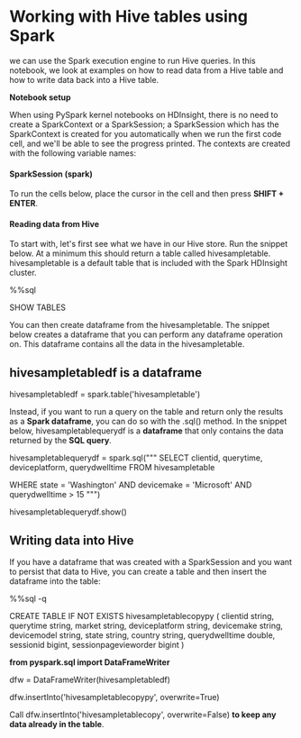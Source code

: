    # Working with Hive tables using Spark

we can use the Spark execution engine to run Hive queries. In this notebook, we look at examples on how to read data from a Hive table and how to write data back into a Hive table.

__Notebook setup__

When using PySpark kernel notebooks on HDInsight, there is no need to create a SparkContext or a SparkSession; a SparkSession which has the SparkContext is created for you automatically when we run the first code cell, and we'll be able to see the progress printed. The contexts are created with the following variable names:

   #### SparkSession (spark)
To run the cells below, place the cursor in the cell and then press __SHIFT + ENTER__.

   #### Reading data from Hive
To start with, let's first see what we have in our Hive store. Run the snippet below. At a minimum this should return a table called hivesampletable. hivesampletable is a default table that is included with the Spark HDInsight cluster.

%%sql

SHOW TABLES

You can then create dataframe from the hivesampletable. The snippet below creates a dataframe that you can perform any dataframe operation on. This dataframe contains all the data in the hivesampletable.

   ## hivesampletabledf is a dataframe

hivesampletabledf = spark.table('hivesampletable')

Instead, if you want to run a query on the table and return only the results as a __Spark dataframe__, you can do so with the .sql() method. In the snippet below, hivesampletablequerydf is a __dataframe__ that only contains the data returned by the __SQL query__.

hivesampletablequerydf = spark.sql("""
SELECT clientid, querytime, deviceplatform, querydwelltime 
FROM hivesampletable 

WHERE state = 'Washington' AND devicemake = 'Microsoft' AND querydwelltime > 15
""")

hivesampletablequerydf.show()

   ## Writing data into Hive

If you have a dataframe that was created with a SparkSession and you want to persist that data to Hive, you can create a table and then insert the dataframe into the table:

%%sql -q

CREATE TABLE IF NOT EXISTS hivesampletablecopypy ( 
                    clientid string, 
                    querytime string, 
                    market string, 
                    deviceplatform string,
                    devicemake string,
                    devicemodel string,
                    state string, 
                    country string,
                    querydwelltime double,
                    sessionid bigint,
                    sessionpagevieworder bigint )

__from pyspark.sql import DataFrameWriter__

dfw = DataFrameWriter(hivesampletabledf)

dfw.insertInto('hivesampletablecopypy', overwrite=True)

Call dfw.insertInto('hivesampletablecopy', overwrite=False) __to keep any data already in the table__.

